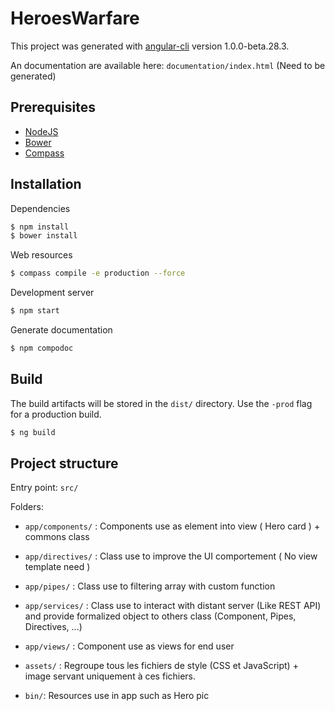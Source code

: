 # HeroesWarfare

This project was generated with [angular-cli](https://github.com/angular/angular-cli) version 1.0.0-beta.28.3.

An documentation are available here: `documentation/index.html` (Need to be generated)

## Prerequisites

* [NodeJS](https://nodejs.org/en/)
* [Bower](https://bower.io/#install-bower)
* [Compass](http://compass-style.org/install/)

## Installation

Dependencies

````bash
$ npm install
$ bower install
````

Web resources

````bash
$ compass compile -e production --force
````

Development server

````bash
$ npm start
````

Generate documentation

````bash
$ npm compodoc
````


## Build

The build artifacts will be stored in the `dist/` directory. Use the `-prod` flag for a production build.

````bash
$ ng build
````

## Project structure

Entry point: `src/`

Folders:

* `app/components/` : Components use as element into view ( Hero card ) + commons class

* `app/directives/` : Class use to improve the UI comportement ( No view template need )

* `app/pipes/` : Class use to filtering array with custom function

* `app/services/` : Class use to interact with distant server (Like REST API) and provide formalized object to others class (Component, Pipes, Directives, ...)

* `app/views/` : Component use as views for end user

* `assets/` : Regroupe tous les fichiers de style (CSS et JavaScript) + image servant uniquement à ces fichiers.

* `bin/`: Resources use in app such as Hero pic
